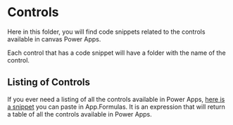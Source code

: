 # Controls

Here in this folder, you will find code snippets related to the controls available in canvas Power Apps.

Each control that has a code snippet will have a folder with the name of the control.

## Listing of Controls 

If you ever need a listing of all the controls available in Power Apps, [here is a snippet](../App.Formulas/fxExp_AllControls.md) you can paste in App.Formulas. It is an expression that will return a table of all the controls available in Power Apps.

